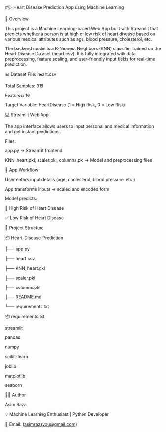 #🩺 Heart Disease Prediction App using Machine Learning

🚀 Overview

This project is a Machine Learning-based Web App built with Streamlit that predicts whether a person is at high or low risk of heart disease based on various medical attributes such as age, blood pressure, cholesterol, etc.

The backend model is a K-Nearest Neighbors (KNN) classifier trained on the Heart Disease Dataset (heart.csv).
It is fully integrated with data preprocessing, feature scaling, and user-friendly input fields for real-time prediction.


📊 Dataset
File: heart.csv

Total Samples: 918

Features: 16

Target Variable: HeartDisease (1 = High Risk, 0 = Low Risk)



💻 Streamlit Web App

The app interface allows users to input personal and medical information and get instant predictions.

Files:

app.py → Streamlit frontend

KNN_heart.pkl, scaler.pkl, columns.pkl → Model and preprocessing files



🧩 App Workflow

User enters input details (age, cholesterol, blood pressure, etc.)

App transforms inputs → scaled and encoded form

Model predicts:

🚨 High Risk of Heart Disease

✅ Low Risk of Heart Disease



📁 Project Structure

📦 Heart-Disease-Prediction

├── app.py

├── heart.csv

├── KNN_heart.pkl

├── scaler.pkl

├── columns.pkl

├── README.md

└── requirements.txt



📦 requirements.txt

streamlit

pandas

numpy

scikit-learn

joblib

matplotlib

seaborn



🧑‍💻 Author

Asim Raza

💡 Machine Learning Enthusiast | Python Developer

📧 Email: (asimrazayou@gmail.com)



